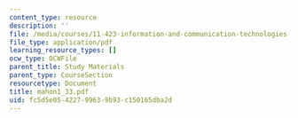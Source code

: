 ```yaml
---
content_type: resource
description: ''
file: /media/courses/11-423-information-and-communication-technologies-in-community-development-spring-2004/fc5d5e05422799639b93c150165dba2d_mahon1_33.pdf
file_type: application/pdf
learning_resource_types: []
ocw_type: OCWFile
parent_title: Study Materials
parent_type: CourseSection
resourcetype: Document
title: mahon1_33.pdf
uid: fc5d5e05-4227-9963-9b93-c150165dba2d
---
```

